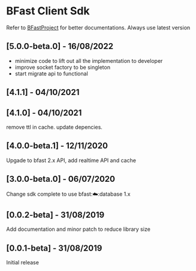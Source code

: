 # BFast Client Sdk

Refer to [BFastProject](http://bfast.fahamutech.com/docs) for better documentations.
Always use latest version

## [5.0.0-beta.0] - 16/08/2022

- minimize code to lift out all the implementation to developer
- improve socket factory to be singleton
- start migrate api to functional

## [4.1.1] - 04/10/2021

## [4.1.0] - 04/10/2021

remove ttl in cache.
update depencies.

## [4.0.0-beta.1] - 12/11/2020

Upgade to bfast 2.x API, add realtime API and cache

## [3.0.0-beta.0] - 06/07/2020

Change sdk complete to use bfast::cloud::database 1.x

## [0.0.2-beta] - 31/08/2019

Add documentation and minor patch to reduce library size

## [0.0.1-beta] - 31/08/2019

Initial release
